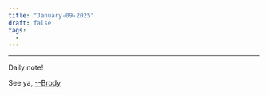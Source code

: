 ```yaml
---
title: "January-09-2025"
draft: false
tags:
  -
---
```



---

Daily note!

See ya, <a target="_blank" rel="noopener noreferrer" href="https://www.brodypen.com/">--Brody<a>
